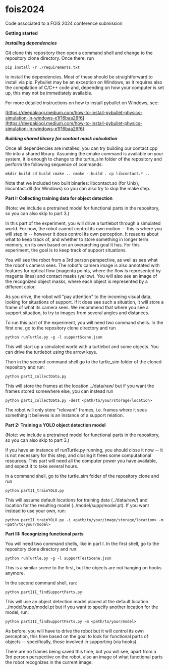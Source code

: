 # fois2024
Code associated to a FOIS 2024 conference submission

**Getting started**

***Installing dependencies***

Git clone this repository then open a command shell and change to the repository clone directory. Once there, run

`
    pip install -r ./requirements.txt
`

to install the dependencies. Most of these should be straightforward to install via pip. Pybullet may be an exception on Windows, as it requires also the compilation of C/C++ code and, depending on how your computer is set up, this may not be immediately available. 

For more detailed instructions on how to install pybullet on Windows, see:

[https://deepakjogi.medium.com/how-to-install-pybullet-physics-simulation-in-windows-e1f16baa26f6](https://deepakjogi.medium.com/how-to-install-pybullet-physics-simulation-in-windows-e1f16baa26f6)

***Building shared library for contact mask calculation***

Once all dependencies are installed, you can try building our contact.cpp file into a shared library. Assuming the cmake command is available on your system, it is enough to change to the turtle_sim folder of the repository and perform the following sequence of commands:

`
    mkdir build
    cd build
    cmake ..
    cmake --build .
    cp libcontact.* ..
`

Note that we included two built binaries: libcontact.so (for Unix), libcontact.dll (for Windows) so you can also try to skip the make step.

**Part I: Collecting training data for object detection**

(Note: we include a pretrained model for functional parts in the repository, so you can also skip to part 3.)

In this part of the experiment, you will drive a turtlebot through a simulated world. For now, the robot cannot control its own motion -- this is where you will step in -- however it does control its own perception. It reasons about what to keep track of, and whether to store something in longer term memory, on its own based on an overarching goal it has. For this experiment, the goal is to keep track of support situations.

You will see the robot from a 3rd person perspective, as well as see what the robot's camera sees. The robot's camera image is also annotated with features for optical flow (magenta points, where the flow is represented by magenta lines) and contact masks (yellow). You will also see an image of the recognized object masks, where each object is represented by a different color.

As you drive, the robot will "pay attention" to the incoming visual data, looking for situations of support. If it does see such a situation, it will store a frame of what its camera sees. We recommend that where you see a support situation, to try to images from several angles and distances.

To run this part of the experiment, you will need two command shells. In the first one, go to the repository clone directory and run

`
    python runTurtle.py -g -l supportScene.json
`

This will start up a simulated world with a turtlebot and some objects. You can drive the turtlebot using the arrow keys.

Then in the second command shell go to the turtle_sim folder of the cloned repository and run:

`
    python partI_collectData.py
`

This will store the frames at the location ../data/raw/ but if you want the frames stored somewhere else, you can instead run

`
    python partI_collectData.py -dest <path/to/your/storage/location>
`

The robot will only store "relevant" frames, i.e. frames where it sees something it believes is an instance of a support relation.

**Part 2: Training a YOLO object detection model**

(Note: we include a pretrained model for functional parts in the repository, so you can also skip to part 3.)

If you have an instance of runTurtle.py running, you should close it now -- it is not necessary for this step, and closing it frees some computational resources. This part will need all the computer power you have available, and expect it to take several hours.

In a command shell, go to the turtle_sim folder of the repository clone and run

`
    python partII_trainYOLO.py
`

This will assume default locations for training data (../data/raw/) and location for the resulting model (../model/supp/model.pt). If you want instead to use your own, run:

`
    python partII_trainYOLO.py -i <path/to/your/image/storage/location> -m <path/to/your/model>
`

**Part III: Recognizing functional parts**

You will need two command shells, like in part I. In the first shell, go to the repository clone directory and run:

`
    python runTurtle.py -g -l supportTestScene.json
`

This is a similar scene to the first, but the objects are not hanging on hooks anymore.

In the second command shell, run:

`
    python partIII_findSupportParts.py
`

This will use an object detection model placed at the default location ../model/supp/model.pt but if you want to specify another location for the model, run:

`
    python partIII_findSupportParts.py -m <path/to/your/model>
`

As before, you will have to drive the robot but it will control its own perception, this time based on the goal to look for functional parts of objects -- specifically, those involved in supporting (via hooks).

There are no frames being saved this time, but you will see, apart from a 3rd person perspective on the robot, also an image of what functional parts the robot recognizes in the current image.
